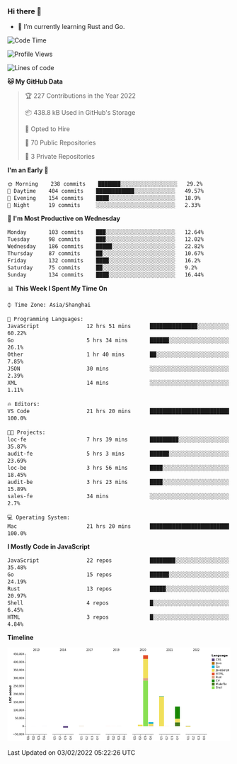 ### Hi there 👋

- 🌱 I’m currently learning Rust and Go.

<!--START_SECTION:waka-->
![Code Time](http://img.shields.io/badge/Code%20Time-188%20hrs%2017%20mins-blue)

![Profile Views](http://img.shields.io/badge/Profile%20Views-1-blue)

![Lines of code](https://img.shields.io/badge/From%20Hello%20World%20I%27ve%20Written-781%20Thousand%20lines%20of%20code-blue)

**🐱 My GitHub Data** 

> 🏆 227 Contributions in the Year 2022
 > 
> 📦 438.8 kB Used in GitHub's Storage 
 > 
> 💼 Opted to Hire
 > 
> 📜 70 Public Repositories 
 > 
> 🔑 3 Private Repositories  
 > 
**I'm an Early 🐤** 

```text
🌞 Morning    238 commits    ███████░░░░░░░░░░░░░░░░░░   29.2% 
🌆 Daytime    404 commits    ████████████░░░░░░░░░░░░░   49.57% 
🌃 Evening    154 commits    ████░░░░░░░░░░░░░░░░░░░░░   18.9% 
🌙 Night      19 commits     ░░░░░░░░░░░░░░░░░░░░░░░░░   2.33%

```
📅 **I'm Most Productive on Wednesday** 

```text
Monday       103 commits    ███░░░░░░░░░░░░░░░░░░░░░░   12.64% 
Tuesday      98 commits     ███░░░░░░░░░░░░░░░░░░░░░░   12.02% 
Wednesday    186 commits    █████░░░░░░░░░░░░░░░░░░░░   22.82% 
Thursday     87 commits     ██░░░░░░░░░░░░░░░░░░░░░░░   10.67% 
Friday       132 commits    ████░░░░░░░░░░░░░░░░░░░░░   16.2% 
Saturday     75 commits     ██░░░░░░░░░░░░░░░░░░░░░░░   9.2% 
Sunday       134 commits    ████░░░░░░░░░░░░░░░░░░░░░   16.44%

```


📊 **This Week I Spent My Time On** 

```text
⌚︎ Time Zone: Asia/Shanghai

💬 Programming Languages: 
JavaScript               12 hrs 51 mins      ███████████████░░░░░░░░░░   60.22% 
Go                       5 hrs 34 mins       ██████░░░░░░░░░░░░░░░░░░░   26.1% 
Other                    1 hr 40 mins        ██░░░░░░░░░░░░░░░░░░░░░░░   7.85% 
JSON                     30 mins             ░░░░░░░░░░░░░░░░░░░░░░░░░   2.39% 
XML                      14 mins             ░░░░░░░░░░░░░░░░░░░░░░░░░   1.11%

🔥 Editors: 
VS Code                  21 hrs 20 mins      █████████████████████████   100.0%

🐱‍💻 Projects: 
loc-fe                   7 hrs 39 mins       █████████░░░░░░░░░░░░░░░░   35.87% 
audit-fe                 5 hrs 3 mins        ██████░░░░░░░░░░░░░░░░░░░   23.69% 
loc-be                   3 hrs 56 mins       ████░░░░░░░░░░░░░░░░░░░░░   18.45% 
audit-be                 3 hrs 23 mins       ████░░░░░░░░░░░░░░░░░░░░░   15.89% 
sales-fe                 34 mins             ░░░░░░░░░░░░░░░░░░░░░░░░░   2.7%

💻 Operating System: 
Mac                      21 hrs 20 mins      █████████████████████████   100.0%

```

**I Mostly Code in JavaScript** 

```text
JavaScript               22 repos            ████████░░░░░░░░░░░░░░░░░   35.48% 
Go                       15 repos            ██████░░░░░░░░░░░░░░░░░░░   24.19% 
Rust                     13 repos            █████░░░░░░░░░░░░░░░░░░░░   20.97% 
Shell                    4 repos             █░░░░░░░░░░░░░░░░░░░░░░░░   6.45% 
HTML                     3 repos             █░░░░░░░░░░░░░░░░░░░░░░░░   4.84%

```


**Timeline**

![Chart not found](https://raw.githubusercontent.com/elton/elton/main/charts/bar_graph.png) 


 Last Updated on 03/02/2022 05:22:26 UTC
<!--END_SECTION:waka-->

<!--
**elton/elton** is a ✨ _special_ ✨ repository because its `README.md` (this file) appears on your GitHub profile.

Here are some ideas to get you started:

- 🔭 I’m currently working on ...
- 🌱 I’m currently learning ...
- 👯 I’m looking to collaborate on ...
- 🤔 I’m looking for help with ...
- 💬 Ask me about ...
- 📫 How to reach me: ...
- 😄 Pronouns: ...
- ⚡ Fun fact: ...
-->
